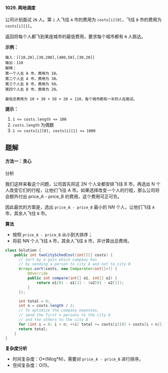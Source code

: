 #### 1029. 两地调度

公司计划面试 `2N` 人。第 `i` 人飞往 `A` 市的费用为 `costs[i][0]`，飞往 `B` 市的费用为 `costs[i][1]`。

返回将每个人都飞到某座城市的最低费用，要求每个城市都有 `N` 人抵达。

**示例：**

```shell
输入：[[10,20],[30,200],[400,50],[30,20]]
输出：110
解释：
第一个人去 A 市，费用为 10。
第二个人去 A 市，费用为 30。
第三个人去 B 市，费用为 50。
第四个人去 B 市，费用为 20。

最低总费用为 10 + 30 + 50 + 20 = 110，每个城市都有一半的人在面试。
```

**提示：**

1. `1 <= costs.length <= 100`
2. `costs.length` 为偶数
3. `1 <= costs[i][0], costs[i][1] <= 1000`



## 题解

#### 方法一：贪心

分析

我们这样来看这个问题，公司首先将这 2N 个人全都安排飞往 B 市，再选出 N 个人改变它们的行程，让他们飞往 A 市。如果选择改变一个人的行程，那么公司将会额外付出 price_A - price_B 的费用，这个费用可正可负。

因此最优的方案是，选出 `price_A - price_B` 最小的 N*N* 个人，让他们飞往 `A` 市，其余人飞往 `B` 市。

**算法**

- 按照 `price_A - price_B` 从小到大排序；
- 将前 N*N* 个人飞往 `A` 市，其余人飞往 `B` 市，并计算出总费用。

```java
class Solution {
    public int twoCitySchedCost(int[][] costs) {
      // Sort by a gain which company has 
      // by sending a person to city A and not to city B
      Arrays.sort(costs, new Comparator<int[]>() {
          @Override
          public int compare(int[] o1, int[] o2) {
              return o1[0] - o1[1] - (o2[0] - o2[1]);
          }
      });

      int total = 0;
      int n = costs.length / 2;
      // To optimize the company expenses,
      // send the first n persons to the city A
      // and the others to the city B
      for (int i = 0; i < n; ++i) total += costs[i][0] + costs[i + n][1];
      return total;
    }
}
```

**复杂度分析**

- 时间复杂度：O*(*N*log*N)，需要对 `price_A - price_B` 进行排序。
- 空间复杂度：O(1)。
